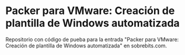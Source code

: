 # Packer para VMware: Creación de plantilla de Windows automatizada
Repositorio con código de pueba para la entrada "Packer para VMware: Creación de plantilla de Windows automatizada" en sobrebits.com.
